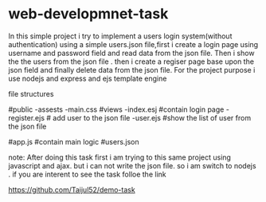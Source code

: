 # web-developmnet-task

In this simple project i try to implement a users login system(without authentication) using a simple users.json file,first i create a login
page using username and password field and read data from the json file. Then i show the the users from the json file . then i create a
regiser page base upon the json field and finally delete data from the json file.
For the project purpose i use nodejs and express and ejs template engine

file structures

#public
  -assests
    -main.css
 #views
  -index.esj #contain login page
  -register.ejs # add user to the json file
  -user.ejs #show the list of user from the json file
  
 #app.js #contain main logic
 #users.json 

note: After doing this task first i am trying to this same project using javascript and ajax. but i can not write the json file.
so i am switch to nodejs . if you are interent to see the task folloe the link

https://github.com/Taijul52/demo-task
